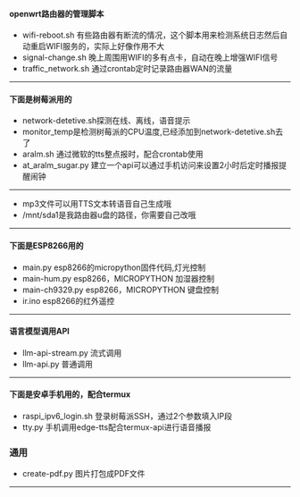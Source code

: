 #### openwrt路由器的管理脚本
- wifi-reboot.sh 有些路由器有断流的情况，这个脚本用来检测系统日志然后自动重启WIFI服务的，实际上好像作用不大
- signal-change.sh 晚上周围用WIFI的多有点卡，自动在晚上增强WIFI信号
- traffic_network.sh 通过crontab定时记录路由器WAN的流量
---
#### 下面是树莓派用的
- network-detetive.sh探测在线、离线，语音提示
- monitor_temp是检测树莓派的CPU温度,已经添加到network-detetive.sh去了
- aralm.sh 通过微软的tts整点报时，配合crontab使用
- at_aralm_sugar.py 建立一个api可以通过手机访问来设置2小时后定时播报提醒闹钟
---
- mp3文件可以用TTS文本转语音自己生成哦
- /mnt/sda1是我路由器u盘的路径，你需要自己改哦
---
#### 下面是ESP8266用的
- main.py esp8266的micropython固件代码,灯光控制
- main-hum.py esp8266，MICROPYTHON 加湿器控制
- main-ch9329.py esp8266，MICROPYTHON 键盘控制
- ir.ino esp8266的红外遥控
---
#### 语言模型调用API
- llm-api-stream.py 流式调用
- llm-api.py 普通调用
---
#### 下面是安卓手机用的，配合termux
- raspi_ipv6_login.sh 登录树莓派SSH，通过2个参数填入IP段
- tty.py 手机调用edge-tts配合termux-api进行语音播报

### 通用
- create-pdf.py 图片打包成PDF文件
---